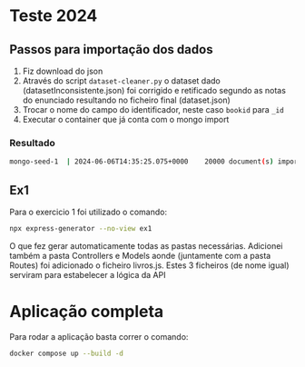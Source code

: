 # Teste 2024

## Passos para importação dos dados

1. Fiz download do json
2. Através do script `dataset-cleaner.py` o dataset dado (datasetInconsistente.json) foi corrigido e retificado segundo as notas do enunciado resultando no ficheiro final (dataset.json)
3. Trocar o nome do campo do identificador, neste caso `bookid` para `_id`
4. Executar o container que já conta com o mongo import


### Resultado

```bash
mongo-seed-1  | 2024-06-06T14:35:25.075+0000	20000 document(s) imported successfully. 0 document(s) failed to import.
```

## Ex1 

Para o exercicio 1 foi utilizado o comando:

```bash
npx express-generator --no-view ex1
```

O que fez gerar automaticamente todas as pastas necessárias.
Adicionei também a pasta Controllers e Models aonde (juntamente com a pasta Routes) foi adicionado o ficheiro livros.js. Estes 3 ficheiros (de nome igual) serviram para estabelecer a lógica da API

# Aplicação completa

Para rodar a aplicação basta correr o comando:

```bash
docker compose up --build -d
```
